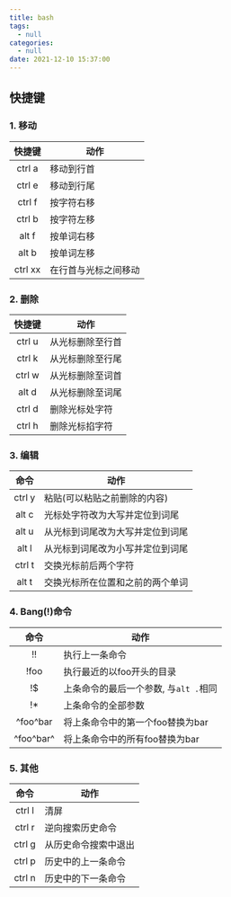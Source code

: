 ```yaml
---
title: bash
tags:
  - null
categories:
  - null
date: 2021-12-10 15:37:00
---
```




## 快捷键

### 1. 移动

| 快捷键  | 动作                 |
| :-----: | -------------------- |
| ctrl a  | 移动到行首           |
| ctrl e  | 移动到行尾           |
| ctrl f  | 按字符右移           |
| ctrl b  | 按字符左移           |
|  alt f  | 按单词右移           |
|  alt b  | 按单词左移           |
| ctrl xx | 在行首与光标之间移动 |

### 2. 删除

| 快捷键 | 动作             |
| :----: | ---------------- |
| ctrl u | 从光标删除至行首 |
| ctrl k | 从光标删除至行尾 |
| ctrl w | 从光标删除至词首 |
| alt d  | 从光标删除至词尾 |
| ctrl d | 删除光标处字符   |
| ctrl h | 删除光标掐字符   |

### 3. 编辑

|  命令  | 动作                             |
| :----: | -------------------------------- |
| ctrl y | 粘贴(可以粘贴之前删除的内容)     |
| alt c  | 光标处字符改为大写并定位到词尾   |
| alt u  | 从光标到词尾改为大写并定位到词尾 |
| alt l  | 从光标到词尾改为小写并定位到词尾 |
| ctrl t | 交换光标前后两个字符             |
| alt t  | 交换光标所在位置和之前的两个单词 |

### 4. Bang(!)命令

|     命令     | 动作                                  |
| :----------: | ------------------------------------- |
|      !!      | 执行上一条命令                        |
|     !foo     | 执行最近的以foo开头的目录             |
|      !$      | 上条命令的最后一个参数, 与`alt .`相同 |
|      !*      | 上条命令的全部参数                    |
|  \^foo\^bar  | 将上条命令中的第一个foo替换为bar      |
| \^foo\^bar\^ | 将上条命令中的所有foo替换为bar        |

### 5. 其他

|  命令  | 动作                 |
| :----: | -------------------- |
| ctrl l | 清屏                 |
| ctrl r | 逆向搜索历史命令     |
| ctrl g | 从历史命令搜索中退出 |
| ctrl p | 历史中的上一条命令   |
| ctrl n | 历史中的下一条命令   |





